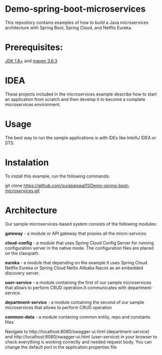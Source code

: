 # Demo-spring-boot-microservices

This repository contains examples of how to build a Java microservices architecture with Spring Boot, Spring Cloud, and Netflix Eureka.

# Prerequisites:
[JDK 1.8+](https://www.oracle.com/java/technologies/downloads/)  and [maven 3.6.3](https://maven.apache.org/docs/3.6.3/release-notes.html)

# IDEA

These projects included in the microservices example describe how to start an application from scratch and then develop it to become a complete microservices environment.


Usage
========

The best way to run the sample applications is with IDEs like IntelliJ IDEA or STS.

Instalation
============

To install this example, run the following commands:

git clone https://github.com/surajjaiswal11/Demo-spring-boot-microservices.git

 Architecture
================
Our sample microservices-based system consists of the following modules:

**gateway** - a module  or  API gateway that proxies all the micro-services

**cloud-config** - a module that uses Spring Cloud Config Server for running configuration server in the native mode. The configuration files are placed on the classpath.

**eureka** - a module that depending on the example it uses Spring Cloud Netflix Eureka or Spring Cloud Netlix Alibaba Nacos as an embedded discovery server.

**user-service** - a module containing the first of our sample microservices that allows to perform CRUD operation.It communicates with department-service.

**department-service** - a module containing the second of our sample microservices that allows to perform CRUD operation

**common-data** -  a module contaning common entity, repo and constants files.

Navigate to http://localhost:8080/swagger-ui.html (department-service) and  http://localhost:8080/swagger-ui.html (user-service) in your browser to check everything is working correctly and needed request body. You can change the default port in the application.properties file
